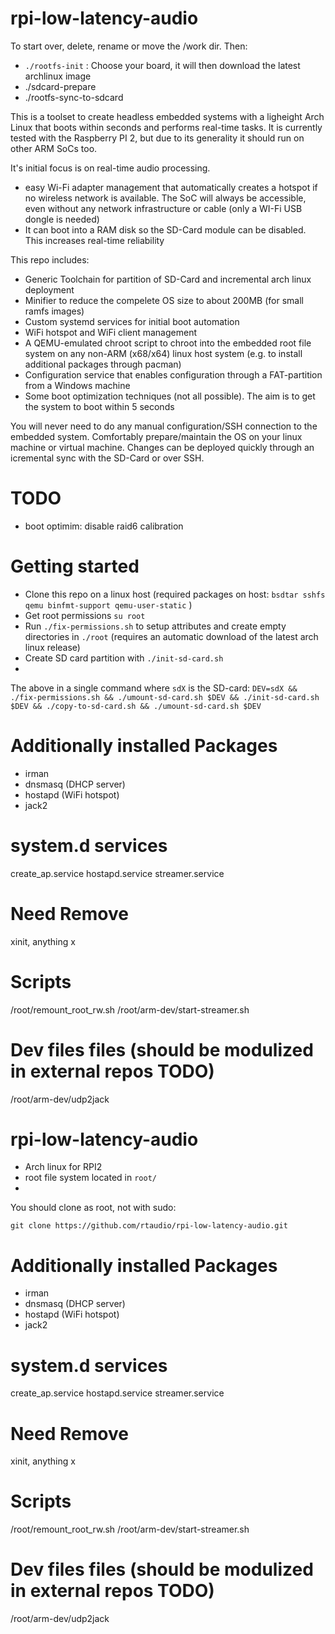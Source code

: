 # rpi-low-latency-audio

To start over, delete, rename or move the /work dir. Then:
* `./rootfs-init` : Choose your board, it will then download the latest archlinux image
* ./sdcard-prepare
* ./rootfs-sync-to-sdcard

This is a toolset to create headless embedded systems with a ligheight Arch Linux that boots within seconds and performs real-time tasks. It is currently tested with the Raspberry PI 2, but due to its generality it should run on other ARM SoCs too.

It's initial focus is on real-time audio processing.

* easy Wi-Fi adapter management that automatically creates a hotspot if no wireless network is available. The SoC will always be accessible, even without any network infrastructure or cable (only a WI-Fi USB dongle is needed)
* It can boot into a RAM disk so the SD-Card module can be disabled. This increases real-time reliability


This repo includes:
* Generic Toolchain for partition of SD-Card and incremental arch linux deployment
* Minifier to reduce the compelete OS size to about 200MB (for small ramfs images)
* Custom systemd services for initial boot automation
* WiFi hotspot and WiFi client management
* A QEMU-emulated chroot script to chroot into the embedded root file system on any non-ARM (x68/x64) linux  host system (e.g. to install additional packages through pacman)
* Configuration service that enables configuration through a FAT-partition from a Windows machine
* Some boot optimization techniques (not all possible). The aim is to get the system to boot within 5 seconds

You will never need to do any manual configuration/SSH connection to the embedded system. Comfortably prepare/maintain the OS on your linux machine or virtual machine. Changes can be deployed quickly through an icremental sync with the SD-Card or over SSH.

# TODO
* boot optimim: disable raid6 calibration

# Getting started
* Clone this repo on a linux host (required packages on host: ```bsdtar sshfs qemu binfmt-support qemu-user-static``` )
* Get root permissions ```su root```
* Run ```./fix-permissions.sh``` to setup attributes and create empty directories in ```./root``` (requires an automatic download of the latest arch linux release)
* Create SD card partition with ```./init-sd-card.sh```
* 

The above in a single command where ```sdX``` is the SD-card:
```DEV=sdX && ./fix-permissions.sh && ./umount-sd-card.sh $DEV && ./init-sd-card.sh $DEV && ./copy-to-sd-card.sh && ./umount-sd-card.sh $DEV```

# Additionally installed Packages
* irman
* dnsmasq (DHCP server)
* hostapd (WiFi hotspot)
* jack2

# system.d services
create_ap.service
hostapd.service
streamer.service



# Need Remove
xinit, anything x

# Scripts
/root/remount_root_rw.sh
/root/arm-dev/start-streamer.sh

# Dev files files (should be modulized in external repos TODO)
/root/arm-dev/udp2jack




# rpi-low-latency-audio

* Arch linux for RPI2
* root file system located in ```root/```
* 
You should clone as root, not with sudo:
```su root
git clone https://github.com/rtaudio/rpi-low-latency-audio.git
```

# Additionally installed Packages
* irman
* dnsmasq (DHCP server)
* hostapd (WiFi hotspot)
* jack2

# system.d services
create_ap.service
hostapd.service
streamer.service



# Need Remove
xinit, anything x

# Scripts
/root/remount_root_rw.sh
/root/arm-dev/start-streamer.sh

# Dev files files (should be modulized in external repos TODO)
/root/arm-dev/udp2jack

